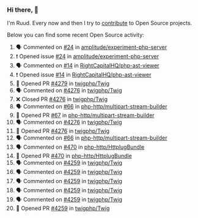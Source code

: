 ### Hi there, 👋

I'm Ruud. Every now and then I try to [contribute](https://github.com/pulls?q=+is%3Apr+author%3Aruudk+archived%3Afalse+is%3Apublic+) to Open Source projects.

Below you can find some recent Open Source activity:

<!--START_SECTION:activity-->
1. 🗣 Commented on [#24](https://github.com/amplitude/experiment-php-server/issues/24#issuecomment-2331394677) in [amplitude/experiment-php-server](https://github.com/amplitude/experiment-php-server)
2. ❗ Opened issue [#24](https://github.com/amplitude/experiment-php-server/issues/24) in [amplitude/experiment-php-server](https://github.com/amplitude/experiment-php-server)
3. 🗣 Commented on [#14](https://github.com/RightCapitalHQ/php-ast-viewer/issues/14#issuecomment-2331039085) in [RightCapitalHQ/php-ast-viewer](https://github.com/RightCapitalHQ/php-ast-viewer)
4. ❗ Opened issue [#14](https://github.com/RightCapitalHQ/php-ast-viewer/issues/14) in [RightCapitalHQ/php-ast-viewer](https://github.com/RightCapitalHQ/php-ast-viewer)
5. 💪 Opened PR [#4279](https://github.com/twigphp/Twig/pull/4279) in [twigphp/Twig](https://github.com/twigphp/Twig)
6. 🗣 Commented on [#4276](https://github.com/twigphp/Twig/pull/4276#issuecomment-2330712271) in [twigphp/Twig](https://github.com/twigphp/Twig)
7. ❌ Closed PR [#4276](https://github.com/twigphp/Twig/pull/4276) in [twigphp/Twig](https://github.com/twigphp/Twig)
8. 🗣 Commented on [#66](https://github.com/php-http/multipart-stream-builder/pull/66#issuecomment-2328996342) in [php-http/multipart-stream-builder](https://github.com/php-http/multipart-stream-builder)
9. 💪 Opened PR [#67](https://github.com/php-http/multipart-stream-builder/pull/67) in [php-http/multipart-stream-builder](https://github.com/php-http/multipart-stream-builder)
10. 🗣 Commented on [#4276](https://github.com/twigphp/Twig/pull/4276#issuecomment-2328767094) in [twigphp/Twig](https://github.com/twigphp/Twig)
11. 💪 Opened PR [#4276](https://github.com/twigphp/Twig/pull/4276) in [twigphp/Twig](https://github.com/twigphp/Twig)
12. 🗣 Commented on [#66](https://github.com/php-http/multipart-stream-builder/pull/66#issuecomment-2328062508) in [php-http/multipart-stream-builder](https://github.com/php-http/multipart-stream-builder)
13. 🗣 Commented on [#470](https://github.com/php-http/HttplugBundle/pull/470#issuecomment-2327116248) in [php-http/HttplugBundle](https://github.com/php-http/HttplugBundle)
14. 💪 Opened PR [#470](https://github.com/php-http/HttplugBundle/pull/470) in [php-http/HttplugBundle](https://github.com/php-http/HttplugBundle)
15. 🗣 Commented on [#4259](https://github.com/twigphp/Twig/pull/4259#issuecomment-2325850136) in [twigphp/Twig](https://github.com/twigphp/Twig)
16. 🗣 Commented on [#4259](https://github.com/twigphp/Twig/pull/4259#issuecomment-2325826011) in [twigphp/Twig](https://github.com/twigphp/Twig)
17. 🗣 Commented on [#4259](https://github.com/twigphp/Twig/pull/4259#issuecomment-2325821580) in [twigphp/Twig](https://github.com/twigphp/Twig)
18. 🗣 Commented on [#4259](https://github.com/twigphp/Twig/pull/4259#issuecomment-2325811615) in [twigphp/Twig](https://github.com/twigphp/Twig)
19. 🗣 Commented on [#4259](https://github.com/twigphp/Twig/pull/4259#issuecomment-2325809552) in [twigphp/Twig](https://github.com/twigphp/Twig)
20. 💪 Opened PR [#4259](https://github.com/twigphp/Twig/pull/4259) in [twigphp/Twig](https://github.com/twigphp/Twig)
<!--END_SECTION:activity-->
